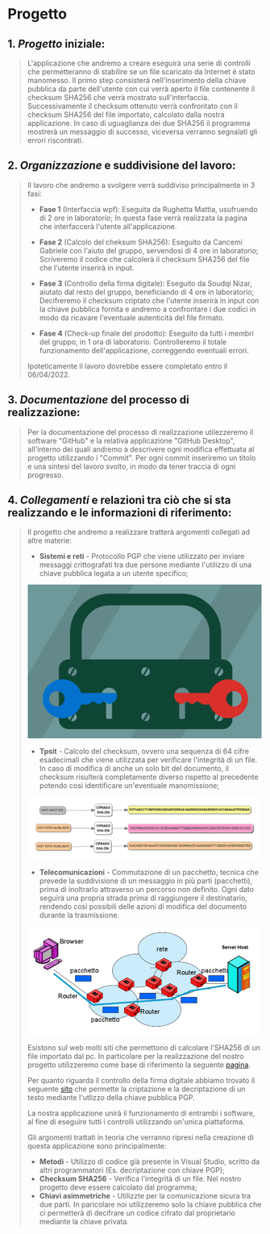 # Progetto

## 1. *Progetto* iniziale:
> L'applicazione che andremo a creare eseguirà una serie di controlli che permetteranno di stabilire se un file scaricato da Internet è stato manomesso.
> Il primo step consisterà nell'inserimento della chiave pubblica da parte dell'utente con cui verrà aperto il file contenente il checksum SHA256 che verrà mostrato sull'interfaccia.
> Successivamente il checksum ottenuto verrà confrontato con il checksum SHA256 del file importato, calcolato dalla nostra applicazione.
> In caso di uguaglianza dei due SHA256 il programma mostrerà un messaggio di successo, viceversa verranno segnalati gli errori riscontrati.

## 2. *Organizzazione* e suddivisione del lavoro:
> Il lavoro che andremo a svolgere verrà suddiviso principalmente in 3 fasi:
> - **Fase 1** (Interfaccia wpf): Eseguita da Rughetta Mattia, usufruendo di 2 ore in laboratorio;
> In questa fase verrà realizzata la pagina che interfaccerà l'utente all'applicazione.
>  
> - **Fase 2** (Calcolo del cheksum SHA256): Eseguito da Cancemi Gabriele con l'aiuto del gruppo, servendosi di 4 ore in laboratorio;
> Scriveremo il codice che calcolerà il checksum SHA256 del file che l'utente inserirà in input.  
> 
> - **Fase 3** (Controllo della firma digitale): Eseguito da Soudqi Nizar, aiutato dal resto del gruppo, beneficiando di 4 ore in laboratorio;
> Decifreremo il checksum criptato che l'utente inserirà in input con la chiave pubblica fornita e andremo a confrontare i due codici in modo da ricavare l'eventuale autenticità del file firmato.
> 
> - **Fase 4** (Check-up finale del prodotto): Eseguito da tutti i membri del gruppo, in 1 ora di laboratorio.
> Controlleremo il totale funzionamento dell'applicazione, correggendo eventuali errori. 
> 
> Ipoteticamente il lavoro dovrebbe essere completato entro il 06/04/2022.

## 3. *Documentazione* del processo di realizzazione:
> Per la documentazione del processo di realizzazione utilezzeremo il software "GitHub" e la relativa applicazione "GitHub Desktop", all'interno dei quali andremo a descrivere ogni modifica effettuata al progetto utilizzando i "Commit".
> Per ogni commit inseriremo un titolo e una sintesi del lavoro svolto, in modo da tener traccia di ogni progresso.

## 4. *Collegamenti* e relazioni tra ciò che si sta realizzando e le informazioni di riferimento:
> Il progetto che andremo a realizzare tratterà argomenti collegati ad altre materie:
> - **Sistemi e reti** - Protocollo PGP che viene utilizzato per inviare messaggi crittografati tra due persone mediante l'utilizzo di una chiave pubblica legata a un utente specifico;
>
> ![PGP](PGP.png)
>
> - **Tpsit** - Calcolo del checksum, ovvero una sequenza di 64 cifre esadecimali che viene utilizzata per verificare l'integrità di un file. In caso di modifica di anche un solo bit del documento, il checksum risulterà completamente diverso rispetto al precedente potendo così identificare un'eventuale manomissione;
>
>  ![SHA256](SHA256.png)
>
> - **Telecomunicazioni** - Commutazione di un pacchetto, tecnica che prevede la suddivisione di un messaggio in più parti (pacchetti), prima di inoltrarlo attraverso un percorso non definito. Ogni dato seguirà una propria strada prima di raggiungere il destinatario, rendendo così possibili delle azioni di modifica del documento durante la trasmissione.
>
> ![COMMUTAZIONI](Commutazione.png)
>
> Esistono sul web molti siti che permettono di calcolare l'SHA256 di un file importato dal pc. In particolare per la realizzazione del nostro progetto utilizzeremo come base di riferimento la seguente [pagina](https://emn178.github.io/online-tools/sha256.html).
> 
> Per quanto riguarda il controllo della firma digitale abbiamo trovato il seguente [sito](https://8gwifi.org/pgpencdec.jsp) che permette la criptazione e la decriptazione di un testo mediante l'utlizzo della chiave pubblica PGP.
> 
> La nostra applicazione unirà il funzionamento di entrambi i software, al fine di eseguire tutti i controlli utilizzando un'unica piattaforma.
> 
> Gli argomenti trattati in teoria che verranno ripresi nella creazione di questa applicazione sono principalmente:
> - **Metodi** - Utilizzo di codice già presente in Visual Studio, scritto da altri programmatori (Es. decriptazione con chiave PGP);
> - **Checksum SHA256** - Verifica l'integrità di un file. Nel nostro progetto deve essere calcolato dal programma;
> - **Chiavi asimmetriche** - Utilizzte per la comunicazione sicura tra due parti. In paricolare noi utilizzeremo solo la chiave pubblica che ci permetterà di decifrare un codice cifrato dal proprietario mediante la chiave privata.

